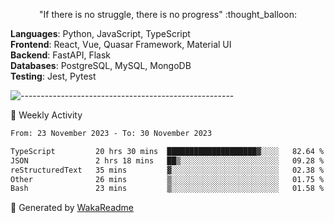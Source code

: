 <p align="center"> 
  "If there is no struggle, there is no progress" :thought_balloon:
</p>

<p align="left">
  <strong>Languages</strong>: Python, JavaScript, TypeScript<br>
  <strong>Frontend</strong>: React, Vue, Quasar Framework, Material UI<br>
  <strong>Backend</strong>: FastAPI, Flask<br>
  <strong>Databases</strong>: PostgreSQL, MySQL, MongoDB<br>
  <strong>Testing</strong>: Jest, Pytest<br>
</p>

![-----------------------------------------------------](https://raw.githubusercontent.com/andreasbm/readme/master/assets/lines/vintage.png)

🎯 Weekly Activity

<!--START_SECTION:waka-->

```txt
From: 23 November 2023 - To: 30 November 2023

TypeScript         20 hrs 30 mins  ████████████████████▓░░░░   82.64 %
JSON               2 hrs 18 mins   ██▒░░░░░░░░░░░░░░░░░░░░░░   09.28 %
reStructuredText   35 mins         ▓░░░░░░░░░░░░░░░░░░░░░░░░   02.38 %
Other              26 mins         ▒░░░░░░░░░░░░░░░░░░░░░░░░   01.75 %
Bash               23 mins         ▒░░░░░░░░░░░░░░░░░░░░░░░░   01.58 %
```

<!--END_SECTION:waka-->


🚀 Generated by [WakaReadme](https://github.com/athul/waka-readme)
